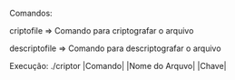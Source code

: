 Comandos:

  criptofile => Comando para criptografar o arquivo
  
  descriptofile => Comando para descriptografar o arquivo

Execução:
./criptor |Comando| |Nome do Arquvo| |Chave|
